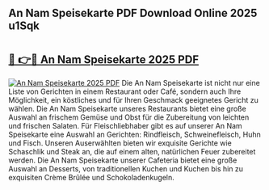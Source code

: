 ## An Nam Speisekarte PDF Download Online 2025 u1Sqk

# <h2><a href="http://gcanc6x.nevu.top/?p=An+Nam+Speisekarte">🔗 👉🔴 An Nam Speisekarte 2025 PDF</a></h2>

[![An Nam Speisekarte 2025 PDF](https://i.imgur.com/dBaPXMq.png)](http://gcanc6x.nevu.top/?p=An+Nam+Speisekarte)
Die An Nam Speisekarte ist nicht nur eine Liste von Gerichten in einem Restaurant oder Café, sondern auch Ihre Möglichkeit, ein köstliches und für Ihren Geschmack geeignetes Gericht zu wählen. Die An Nam Speisekarte unseres Restaurants bietet eine große Auswahl an frischem Gemüse und Obst für die Zubereitung von leichten und frischen Salaten. Für Fleischliebhaber gibt es auf unserer An Nam Speisekarte eine Auswahl an Gerichten: Rindfleisch, Schweinefleisch, Huhn und Fisch. Unseren Auserwählten bieten wir exquisite Gerichte wie Schaschlik und Steak an, die auf einem alten, natürlichen Feuer zubereitet werden. Die An Nam Speisekarte unserer Cafeteria bietet eine große Auswahl an Desserts, von traditionellen Kuchen und Kuchen bis hin zu exquisiten Crème Brûlée und Schokoladenkugeln.
